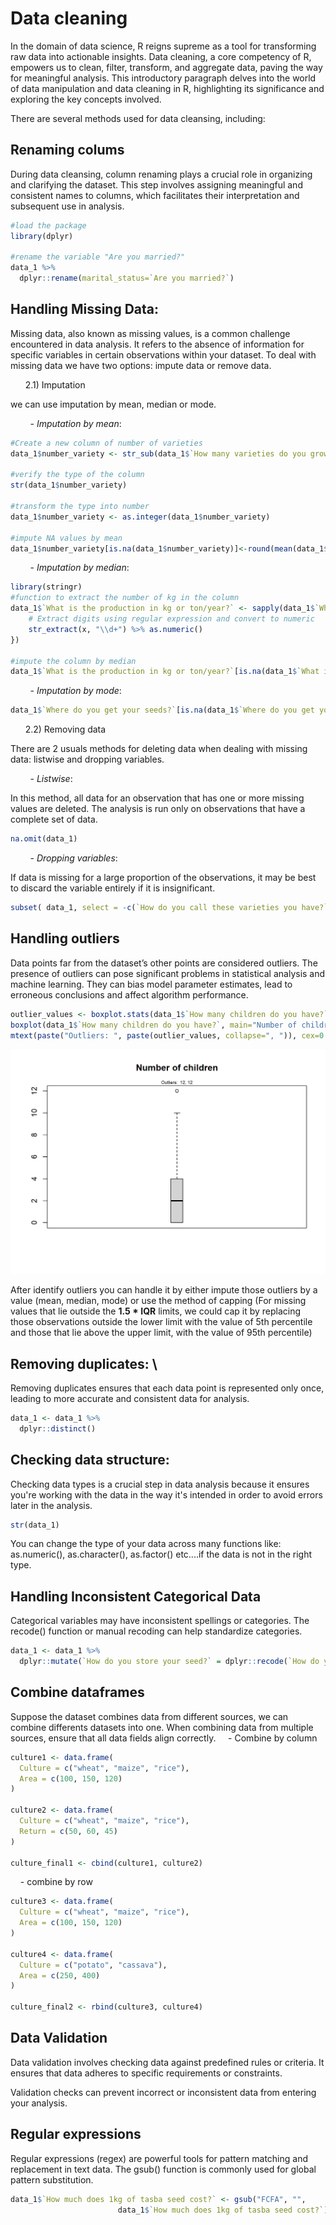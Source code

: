 

# Data cleaning

In the domain of data science, R reigns supreme as a tool for transforming raw data into actionable insights. 
Data cleaning, a core competency of R, empowers us to clean, filter, transform, and aggregate data, paving the way for meaningful analysis. This introductory paragraph delves into the world of data manipulation and data cleaning in R, highlighting its significance and exploring the key concepts involved.

There are several methods used for data cleansing, including:

## Renaming colums

During data cleansing, column renaming plays a crucial role in organizing and clarifying the dataset. This step involves assigning meaningful and consistent names to columns, which facilitates their interpretation and subsequent use in analysis.


```r
#load the package
library(dplyr)

#rename the variable "Are you married?"
data_1 %>%
  dplyr::rename(marital_status=`Are you married?`)
```


## Handling Missing Data: 

Missing data, also known as missing values, is a common challenge encountered in data analysis. It refers to the absence of information for specific variables in certain observations within your dataset. To deal with missing data we have two options: impute data or remove data.

&nbsp;&nbsp;&nbsp;&nbsp;&nbsp;&nbsp;2.1) Imputation

we can use imputation by mean, median or mode.

&nbsp;&nbsp;&nbsp;&nbsp;&nbsp;&nbsp;&nbsp;&nbsp;- *Imputation by mean*:


```r
#Create a new column of number of varieties
data_1$number_variety <- str_sub(data_1$`How many varieties do you grow on the same plot or in the same field?`, 1, 1)

#verify the type of the column
str(data_1$number_variety)

#transform the type into number
data_1$number_variety <- as.integer(data_1$number_variety)

#impute NA values by mean
data_1$number_variety[is.na(data_1$number_variety)]<-round(mean(data_1$number_variety, na.rm = TRUE))
```


&nbsp;&nbsp;&nbsp;&nbsp;&nbsp;&nbsp;&nbsp;&nbsp;- *Imputation by median*:


```r
library(stringr)
#function to extract the number of kg in the column
data_1$`What is the production in kg or ton/year?` <- sapply(data_1$`What is the production in kg or ton/year?`, function(x) {
    # Extract digits using regular expression and convert to numeric
    str_extract(x, "\\d+") %>% as.numeric()
})

#impute the column by median
data_1$`What is the production in kg or ton/year?`[is.na(data_1$`What is the production in kg or ton/year?`)]<-median(data_1$`What is the production in kg or ton/year?`, na.rm = TRUE)

```


&nbsp;&nbsp;&nbsp;&nbsp;&nbsp;&nbsp;&nbsp;&nbsp;- *Imputation by mode*:


```r
data_1$`Where do you get your seeds?`[is.na(data_1$`Where do you get your seeds?`)] <- names(which.max(table(data_1$`Where do you get your seeds?`)))
```

&nbsp;&nbsp;&nbsp;&nbsp;&nbsp;&nbsp;2.2) Removing data

There are 2 usuals methods for deleting data when dealing with missing data: listwise and dropping variables.

&nbsp;&nbsp;&nbsp;&nbsp;&nbsp;&nbsp;&nbsp;&nbsp;- *Listwise*:

In this method, all data for an observation that has one or more missing values are deleted. The analysis is run only on observations that have a complete set of data. 


```r
na.omit(data_1)
```


&nbsp;&nbsp;&nbsp;&nbsp;&nbsp;&nbsp;&nbsp;&nbsp;- *Dropping variables*:

If data is missing for a large proportion of the observations, it may be best to discard the variable entirely if it is insignificant.


```r
subset( data_1, select = -c(`How do you call these varieties you have?`))
```

## Handling outliers

Data points far from the dataset’s other points are considered outliers. The presence of outliers can pose significant problems in statistical analysis and machine learning. They can bias model parameter estimates, lead to erroneous conclusions and affect algorithm performance.


```r
outlier_values <- boxplot.stats(data_1$`How many children do you have?`)$out  # outlier values.
boxplot(data_1$`How many children do you have?`, main="Number of children", boxwex=0.1)
mtext(paste("Outliers: ", paste(outlier_values, collapse=", ")), cex=0.6)
```

<img src="05-data_cleaning_files/figure-html/unnamed-chunk-8-1.png" width="672" />

After identify outliers you can handle it by either impute those outliers by a value (mean, median, mode) or use the method of capping (For missing values that lie outside the **1.5 * IQR** limits, we could cap it by replacing those observations outside the lower limit with the value of 5th percentile and those that lie above the upper limit, with the value of 95th percentile)

## Removing duplicates: \
Removing duplicates ensures that each data point is represented only once, leading to more accurate and consistent data for analysis.


```r
data_1 <- data_1 %>% 
  dplyr::distinct()
```

## Checking data structure: 

Checking data types is a crucial step in data analysis because it ensures you're working with the data in the way it's intended in order to avoid errors later in the analysis.


```r
str(data_1)
```

You can change the type of your data across many functions like: as.numeric(), as.character(), as.factor() etc....if the data is not in the right type.

## Handling Inconsistent Categorical Data

Categorical variables may have inconsistent spellings or categories. The recode() function or manual recoding can help standardize categories.


```r
data_1 <- data_1 %>%
  dplyr::mutate(`How do you store your seed?` = dplyr::recode(`How do you store your seed?`, "In bags" = "in bags"))
```


## Combine dataframes

Suppose the dataset combines data from different sources, we can combine differents datasets into one. When combining data from multiple sources, ensure that all data fields align correctly.
&nbsp;&nbsp;&nbsp;&nbsp;- Combine by column


```r
culture1 <- data.frame(
  Culture = c("wheat", "maize", "rice"),
  Area = c(100, 150, 120)
)

culture2 <- data.frame(
  Culture = c("wheat", "maize", "rice"),
  Return = c(50, 60, 45)
)

culture_final1 <- cbind(culture1, culture2)
```

&nbsp;&nbsp;&nbsp;&nbsp;- combine by row


```r
culture3 <- data.frame(
  Culture = c("wheat", "maize", "rice"),
  Area = c(100, 150, 120)
)

culture4 <- data.frame(
  Culture = c("potato", "cassava"),
  Area = c(250, 400)
)

culture_final2 <- rbind(culture3, culture4)
```

## Data Validation

Data validation involves checking data against predefined rules or criteria. It ensures that data adheres to specific requirements or constraints.

Validation checks can prevent incorrect or inconsistent data from entering your analysis.

## Regular expressions

Regular expressions (regex) are powerful tools for pattern matching and replacement in text data. The gsub() function is commonly used for global pattern substitution.


```r
data_1$`How much does 1kg of tasba seed cost?` <- gsub("FCFA", "", 
                        data_1$`How much does 1kg of tasba seed cost?`)
```



